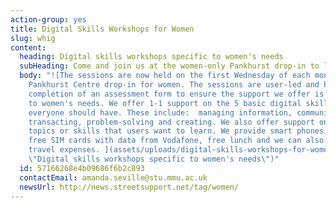 ```yaml
---
action-group: yes
title: Digital Skills Workshops for Women
slug: whig
content:
  heading: Digital skills workshops specific to women's needs
  subHeading: Come and join us at the women-only Pankhurst drop-in to learn digital skills
  body: "![The sessions are now held on the first Wednesday of each month at the
    Pankhurst Centre drop-in for women. The sessions are user-led and begin with
    completion of an assessment form to ensure the support we offer is specific
    to women's needs. We offer 1-1 support on the 5 basic digital skills that
    everyone should have. These include:  managing information, communication,
    transacting, problem-solving and creating. We also offer support on specific
    topics or skills that users want to learn. We provide smart phones, tablets,
    free SIM cards with data from Vodafone, free lunch and we can also cover
    travel expenses. ](assets/uploads/digital-skills-workshops-for-women-new.png
    \"Digital skills workshops specific to women's needs\")"
  id: 57166268e4b09686f6b2c893
  contactEmail: amanda.seville@stu.mmu.ac.uk
  newsUrl: http://news.streetsupport.net/tag/women/
---
```

